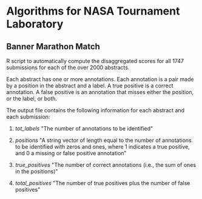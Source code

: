# Algorithms for NASA Tournament Laboratory

## Banner Marathon Match

R script to automatically compute the disaggregated scores for all 1747 submissions for each of the over 2000 abstracts.

Each abstract has one or more annotations. Each annotation is a pair made by a position in the abstract and a label. A true positive is a correct annotation. A false positive is an annotation that misses either the position, or the label, or both. 

The output file contains the following information for each abstract and each submission:

1. *tot_labels* "The number of annotations to be identified"

2. *positions* "A string vector of length equal to the number of annotations to be identified with zeros and ones, where 1 indicates a true positive, and 0 a missing or false positive annotation"

3. *true_positives* "The number of correct annotations (i.e., the sum of ones in the positions)"

4. *total_positives* "The number of true positives plus the number of false positives"

